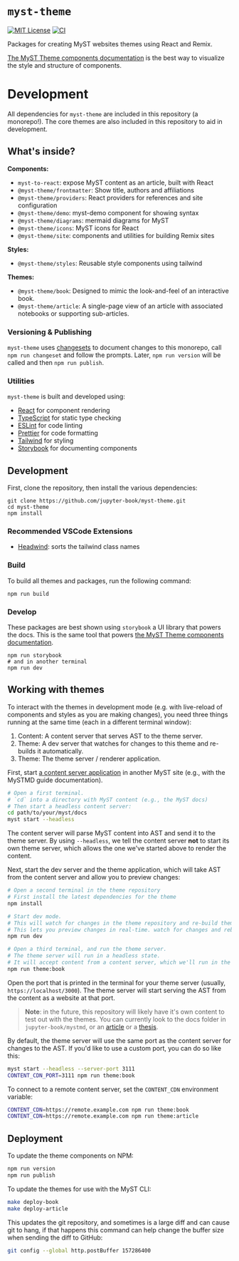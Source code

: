 # `myst-theme`

[![MIT License](https://img.shields.io/badge/license-MIT-blue.svg)](https://github.com/jupyter-book/myst-theme/blob/main/LICENSE)
[![CI](https://github.com/jupyter-book/myst-theme/workflows/CI/badge.svg)](https://github.com/jupyter-book/myst-theme/actions)

Packages for creating MyST websites themes using React and Remix.

[The MyST Theme components documentation](https://jupyter-book.github.io/myst-theme/?path=/docs/components-introduction--docs) is the best way to visualize the style and structure of components.

# Development

All dependencies for `myst-theme` are included in this repository (a monorepo!).
The core themes are also included in this repository to aid in development.

## What's inside?

**Components:**

- `myst-to-react`: expose MyST content as an article, built with React
- `@myst-theme/frontmatter`: Show title, authors and affiliations
- `@myst-theme/providers`: React providers for references and site configuration
- `@myst-theme/demo`: myst-demo component for showing syntax
- `@myst-theme/diagrams`: mermaid diagrams for MyST
- `@myst-theme/icons`: MyST icons for React
- `@myst-theme/site`: components and utilities for building Remix sites

**Styles:**

- `@myst-theme/styles`: Reusable style components using tailwind

**Themes:**

- `@myst-theme/book`: Designed to mimic the look-and-feel of an interactive book.
- `@myst-theme/article`: A single-page view of an article with associated notebooks or supporting sub-articles.

### Versioning & Publishing

`myst-theme` uses [changesets](https://github.com/changesets/changesets) to document changes to this monorepo, call `npm run changeset` and follow the prompts. Later, `npm run version` will be called and then `npm run publish`.

### Utilities

`myst-theme` is built and developed using:

- [React](https://reactjs.org/) for component rendering
- [TypeScript](https://www.typescriptlang.org/) for static type checking
- [ESLint](https://eslint.org/) for code linting
- [Prettier](https://prettier.io) for code formatting
- [Tailwind](https://tailwindcss.com/) for styling
- [Storybook](https://storybook.js.org/) for documenting components

## Development

First, clone the repository, then install the various dependencies:

```
git clone https://github.com/jupyter-book/myst-theme.git
cd myst-theme
npm install
```

### Recommended VSCode Extensions

- [Headwind](https://marketplace.visualstudio.com/items?itemName=heybourn.headwind): sorts the tailwind class names

### Build

To build all themes and packages, run the following command:

```
npm run build
```

### Develop

These packages are best shown using `storybook` a UI library that powers the docs.
This is the same tool that powers [the MyST Theme components documentation](https://jupyter-book.github.io/myst-theme/?path=/docs/components-introduction--docs).

```
npm run storybook
# and in another terminal
npm run dev
```

## Working with themes

To interact with the themes in development mode (e.g. with live-reload of components and styles as you are making changes), you need three things running at the same time (each in a different terminal window):

1. Content: A content server that serves AST to the theme server.
2. Theme: A dev server that watches for changes to this theme and re-builds it automatically.
3. Theme: The theme server / renderer application.

First, start [a content server application](https://mystmd.org/guide/developer#content-server) in another MyST site (e.g., with the MySTMD guide documentation).

```bash
# Open a first terminal.
# `cd` into a directory with MyST content (e.g., the MyST docs)
# Then start a headless content server:
cd path/to/your/myst/docs
myst start --headless
```

The content server will parse MyST content into AST and send it to the theme server. By using `--headless`, we tell the content server **not** to start its own theme server, which allows the one we've started above to render the content.

Next, start the dev server and the theme application, which will take AST from the content server and allow you to preview changes:
```bash
# Open a second terminal in the theme repository
# First install the latest dependencies for the theme
npm install

# Start dev mode.
# This will watch for changes in the theme repository and re-build them on the fly.
# This lets you preview changes in real-time. watch for changes and rebuild
npm run dev

# Open a third terminal, and run the theme server.
# The theme server will run in a headless state.
# It will accept content from a content server, which we'll run in the next step.
npm run theme:book
```

Open the port that is printed in the terminal for your theme server (usually, `https://localhost/3000`). The theme server will start serving the AST from the content as a website at that port.

> **Note**: in the future, this repository will likely have it's own content to test out with the themes.
> You can currently look to the docs folder in `jupyter-book/mystmd`, or an [article](https://github.com/simpeg/tle-finitevolume) or a [thesis](https://github.com/rowanc1/phd-thesis).

By default, the theme server will use the same port as the content server for changes to the AST. If you'd like to use a custom port, you can do so like this:

```bash
myst start --headless --server-port 3111
CONTENT_CDN_PORT=3111 npm run theme:book
```

To connect to a remote content server, set the `CONTENT_CDN` environment variable:

```bash
CONTENT_CDN=https://remote.example.com npm run theme:book
CONTENT_CDN=https://remote.example.com npm run theme:article
```

## Deployment

To update the theme components on NPM:

```bash
npm run version
npm run publish
```

To update the themes for use with the MyST CLI:

```bash
make deploy-book
make deploy-article
```

This updates the git repository, and sometimes is a large diff and can cause git to hang, if that happens this command can help change the buffer size when sending the diff to GitHub:

```bash
git config --global http.postBuffer 157286400
```
